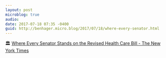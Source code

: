 ```yaml
---
layout: post
microblog: true
audio: 
date: 2017-07-18 07:35 -0400
guid: http://benhager.micro.blog/2017/07/18/where-every-senator.html
---
```

🏛 [Where Every Senator Stands on the Revised Health Care Bill - The New York Times](https://www.nytimes.com/interactive/2017/07/13/us/politics/senate-revised-health-care-whip-count.html)
